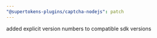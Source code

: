 ```yaml
---
"@supertokens-plugins/captcha-nodejs": patch
---
```


added explicit version numbers to compatible sdk versions
